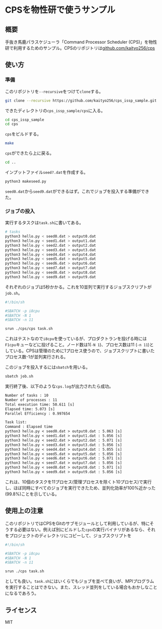 # CPSを物性研で使うサンプル

## 概要

手抜き馬鹿パラスケジューラ「Command Processor Scheduler (CPS)」を物性研で利用するためのサンプル。CPSのリポジトリは[github.com/kaityo256/cps](https://github.com/kaityo256/cps)

## 使い方

### 準備

このリポジトリを`--recursive`をつけて`clone`する。

```sh
git clone --recursive https://github.com/kaityo256/cps_issp_sample.git
```

できたディレクトリの`cps_issp_sample/cps`に入る。

```sh
cd cps_issp_sample
cd cps
```

`cps`をビルドする。

```sh
make
```

`cps`ができたら上に戻る。

```sh
cd ..
```

インプットファイル`seed?.dat`を作成する。

```sh
python3 makeseed.py
```

`seed0.dat`から`seed9.dat`ができるはず。これでジョブを投入する準備ができた。

### ジョブの投入

実行するタスクは`task.sh`に書いてある。

```sh
# tasks
python3 hello.py < seed0.dat > output0.dat
python3 hello.py < seed1.dat > output1.dat
python3 hello.py < seed2.dat > output2.dat
python3 hello.py < seed3.dat > output3.dat
python3 hello.py < seed4.dat > output4.dat
python3 hello.py < seed5.dat > output5.dat
python3 hello.py < seed6.dat > output6.dat
python3 hello.py < seed7.dat > output7.dat
python3 hello.py < seed8.dat > output8.dat
python3 hello.py < seed9.dat > output9.dat
```

それぞれのジョブは5秒かかる。これを10並列で実行するジョブスクリプトが`job.sh`。

```sh
#!/bin/sh

#SBATCH -p i8cpu
#SBATCH -N 1
#SBATCH -n 11

srun ./cps/cps task.sh
```

これはテストなので`i8cpu`を使っているが、プロダクトランを投げる時には`F1cpu`キューなどに投げること。ノード数は1(`-N 1`)、プロセス数は11 (`-n 11`)としている。CPSは管理のために1プロセス使うので、ジョブスクリプトに書いたプロセス数-1が並列実行される。

このジョブを投入するには`sbatch`を用いる。

```sh
sbatch job.sh
```

実行終了後、以下のような`cps.log`が出力されたら成功。

```txt
Number of tasks : 10
Number of processes : 11
Total execution time: 50.611 [s]
Elapsed time: 5.073 [s]
Parallel Efficiency : 0.997654

Task list:
Command : Elapsed time
python3 hello.py < seed0.dat > output0.dat : 5.063 [s]
python3 hello.py < seed1.dat > output1.dat : 5.056 [s]
python3 hello.py < seed2.dat > output2.dat : 5.071 [s]
python3 hello.py < seed3.dat > output3.dat : 5.056 [s]
python3 hello.py < seed4.dat > output4.dat : 5.055 [s]
python3 hello.py < seed5.dat > output5.dat : 5.056 [s]
python3 hello.py < seed6.dat > output6.dat : 5.071 [s]
python3 hello.py < seed7.dat > output7.dat : 5.056 [s]
python3 hello.py < seed8.dat > output8.dat : 5.071 [s]
python3 hello.py < seed9.dat > output9.dat : 5.056 [s]
```

これは、10個のタスクを11プロセス(管理プロセスを除くト10プロセス)で実行し、ほぼ同時にすべてのジョブを実行できたため、並列化効率が100%近かった(99.8%)ことを示している。

## 使用上の注意

このリポジトリではCPSをGitのサブモジュールとして利用しているが、特にそうする必要はない。例えば別にビルドした`cps`の実行バイナリがあるなら、それをプロジェクトのディレクトリにコピーして、ジョブスクリプトを

```sh
#!/bin/sh

#SBATCH -p i8cpu
#SBATCH -N 1
#SBATCH -n 11

srun ./cps task.sh
```

としても良い。`task.sh`にはいくらでもジョブを並べて良いが、MPIプログラムを実行することはできない。また、スレッド並列をしている場合もおかしなことになるであろう。

## ライセンス

MIT
